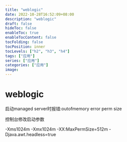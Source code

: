 ```yaml
---
title: "weblogic"
date: 2022-10-28T16:52:09+08:00
description: "weblogic"
draft: false
hideToc: false
enableToc: true
enableTocContent: false
tocFolding: false
tocPosition: inner
tocLevels: ["h2", "h3", "h4"]
tags: ["应用"]
series: ["应用"]
categories: ["应用"]
image:
---
```

# weblogic

启动managed server时报错:outofmemory error  perm size


控制台修改启动参数

-Xms1024m -Xmx1024m -XX:MaxPermSize=512m -Djava.awt.headless=true



